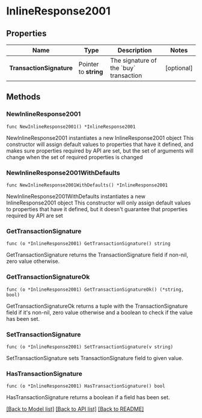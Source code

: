# InlineResponse2001

## Properties

Name | Type | Description | Notes
------------ | ------------- | ------------- | -------------
**TransactionSignature** | Pointer to **string** | The signature of the &#x60;buy&#x60; transaction  | [optional] 

## Methods

### NewInlineResponse2001

`func NewInlineResponse2001() *InlineResponse2001`

NewInlineResponse2001 instantiates a new InlineResponse2001 object
This constructor will assign default values to properties that have it defined,
and makes sure properties required by API are set, but the set of arguments
will change when the set of required properties is changed

### NewInlineResponse2001WithDefaults

`func NewInlineResponse2001WithDefaults() *InlineResponse2001`

NewInlineResponse2001WithDefaults instantiates a new InlineResponse2001 object
This constructor will only assign default values to properties that have it defined,
but it doesn't guarantee that properties required by API are set

### GetTransactionSignature

`func (o *InlineResponse2001) GetTransactionSignature() string`

GetTransactionSignature returns the TransactionSignature field if non-nil, zero value otherwise.

### GetTransactionSignatureOk

`func (o *InlineResponse2001) GetTransactionSignatureOk() (*string, bool)`

GetTransactionSignatureOk returns a tuple with the TransactionSignature field if it's non-nil, zero value otherwise
and a boolean to check if the value has been set.

### SetTransactionSignature

`func (o *InlineResponse2001) SetTransactionSignature(v string)`

SetTransactionSignature sets TransactionSignature field to given value.

### HasTransactionSignature

`func (o *InlineResponse2001) HasTransactionSignature() bool`

HasTransactionSignature returns a boolean if a field has been set.


[[Back to Model list]](../README.md#documentation-for-models) [[Back to API list]](../README.md#documentation-for-api-endpoints) [[Back to README]](../README.md)


